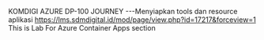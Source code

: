 KOMDIGI AZURE DP-100 JOURNEY
---Menyiapkan tools dan resource aplikasi
https://lms.sdmdigital.id/mod/page/view.php?id=17217&forceview=1
This is Lab For Azure Container Apps section
